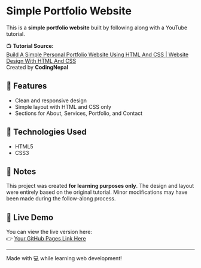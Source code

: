 # Simple Portfolio Website

This is a **simple portfolio website** built by following along with a YouTube tutorial.

📺 **Tutorial Source:**  
[Build A Simple Personal Portfolio Website Using HTML And CSS | Website Design With HTML And CSS](https://youtu.be/Slxdo0Dqxlk?si=MVuXWJwHQdUIyj82)  
Created by **CodingNepal**

## 🚀 Features

- Clean and responsive design
- Simple layout with HTML and CSS only
- Sections for About, Services, Portfolio, and Contact

## 📁 Technologies Used

- HTML5
- CSS3

## 📌 Notes

This project was created **for learning purposes only**. The design and layout were entirely based on the original tutorial. Minor modifications may have been made during the follow-along process.

## 🔗 Live Demo

You can view the live version here:  
👉 [Your GitHub Pages Link Here](https://your-username.github.io/your-repo-name/)

---

Made with 💻 while learning web development!
